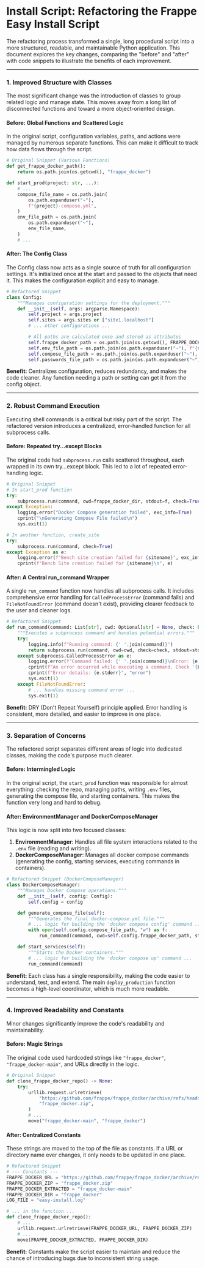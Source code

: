 # **Install Script: Refactoring the Frappe Easy Install Script**

The refactoring process transformed a single, long procedural script into a more structured, readable, and maintainable Python application. This document explores the key changes, comparing the "before" and "after" with code snippets to illustrate the benefits of each improvement.

---

### **1. Improved Structure with Classes**

The most significant change was the introduction of classes to group related logic and manage state. This moves away from a long list of disconnected functions and toward a more object-oriented design.

#### **Before: Global Functions and Scattered Logic**

In the original script, configuration variables, paths, and actions were managed by numerous separate functions. This can make it difficult to track how data flows through the script.

```python
# Original Snippet (Various Functions)
def get_frappe_docker_path():
    return os.path.join(os.getcwd(), "frappe_docker")

def start_prod(project: str, ...):
    # ...
    compose_file_name = os.path.join(
        os.path.expanduser("~"),
        f"{project}-compose.yml",
    )
    env_file_path = os.path.join(
        os.path.expanduser("~"),
        env_file_name,
    )
    # ...
```

#### **After: The Config Class**

The Config class now acts as a single source of truth for all configuration settings. It's initialized once at the start and passed to the objects that need it. This makes the configuration explicit and easy to manage.

```python
# Refactored Snippet
class Config:
    """Manages configuration settings for the deployment."""
    def __init__(self, args: argparse.Namespace):
        self.project = args.project
        self.sites = args.sites or ["site1.localhost"]
        # ... other configurations ...

        # All paths are calculated once and stored as attributes
        self.frappe_docker_path = os.path.join(os.getcwd(), FRAPPE_DOCKER_DIR)
        self.env_file_path = os.path.join(os.path.expanduser("~"), f"{self.project}.env")
        self.compose_file_path = os.path.join(os.path.expanduser("~"), f"{self.project}-compose.yml")
        self.passwords_file_path = os.path.join(os.path.expanduser("~"), f"{self.project}-passwords.txt")
```

**Benefit:** Centralizes configuration, reduces redundancy, and makes the code cleaner. Any function needing a path or setting can get it from the config object.

---

### **2. Robust Command Execution**

Executing shell commands is a critical but risky part of the script. The refactored version introduces a centralized, error-handled function for all subprocess calls.

#### **Before: Repeated try...except Blocks**

The original code had `subprocess.run` calls scattered throughout, each wrapped in its own try...except block. This led to a lot of repeated error-handling logic.

```python
# Original Snippet
# In start_prod function
try:
    subprocess.run(command, cwd=frappe_docker_dir, stdout=f, check=True)
except Exception:
    logging.error("Docker Compose generation failed", exc_info=True)
    cprint("\nGenerating Compose File failed\n")
    sys.exit(1)

# In another function, create_site
try:
    subprocess.run(command, check=True)
except Exception as e:
    logging.error(f"Bench site creation failed for {sitename}", exc_info=True)
    cprint(f"Bench Site creation failed for {sitename}\n", e)
```

#### **After: A Central run\_command Wrapper**

A single `run_command` function now handles all subprocess calls. It includes comprehensive error handling for `CalledProcessError` (command fails) and `FileNotFoundError` (command doesn't exist), providing clearer feedback to the user and cleaner logs.

```python
# Refactored Snippet
def run_command(command: List[str], cwd: Optional[str] = None, check: bool = True, stdout=None) -> subprocess.CompletedProcess:
    """Executes a subprocess command and handles potential errors."""
    try:
        logging.info(f"Running command: {' '.join(command)}")
        return subprocess.run(command, cwd=cwd, check=check, stdout=stdout, stderr=subprocess.PIPE, text=True)
    except subprocess.CalledProcessError as e:
        logging.error(f"Command failed: {' '.join(command)}\nError: {e.stderr}", exc_info=True)
        cprint(f"An error occurred while executing a command. Check '{LOG_FILE}' for details.", "error")
        cprint(f"Error details: {e.stderr}", "error")
        sys.exit(1)
    except FileNotFoundError:
        # ... handles missing command error ...
        sys.exit(1)
```

**Benefit:** DRY (Don't Repeat Yourself) principle applied. Error handling is consistent, more detailed, and easier to improve in one place.

---

### **3. Separation of Concerns**

The refactored script separates different areas of logic into dedicated classes, making the code's purpose much clearer.

#### **Before: Intermingled Logic**

In the original script, the `start_prod` function was responsible for almost everything: checking the repo, managing paths, writing `.env` files, generating the compose file, and starting containers. This makes the function very long and hard to debug.

#### **After: EnvironmentManager and DockerComposeManager**

This logic is now split into two focused classes:

1. **EnvironmentManager**: Handles all file system interactions related to the `.env` file (reading and writing).
2. **DockerComposeManager**: Manages all docker compose commands (generating the config, starting services, executing commands in containers).

```python
# Refactored Snippet (DockerComposeManager)
class DockerComposeManager:
    """Manages Docker Compose operations."""
    def __init__(self, config: Config):
        self.config = config

    def generate_compose_file(self):
        """Generates the final docker-compose.yml file."""
        # ... logic for building the 'docker compose config' command ...
        with open(self.config.compose_file_path, "w") as f:
            run_command(command, cwd=self.config.frappe_docker_path, stdout=f)

    def start_services(self):
        """Starts the Docker containers."""
        # ... logic for building the 'docker compose up' command ...
        run_command(command)
```

**Benefit:** Each class has a single responsibility, making the code easier to understand, test, and extend. The main `deploy_production` function becomes a high-level coordinator, which is much more readable.

---

### **4. Improved Readability and Constants**

Minor changes significantly improve the code's readability and maintainability.

#### **Before: Magic Strings**

The original code used hardcoded strings like `"frappe_docker"`, `"frappe_docker-main"`, and URLs directly in the logic.

```python
# Original Snippet
def clone_frappe_docker_repo() -> None:
    try:
        urllib.request.urlretrieve(
            "https://github.com/frappe/frappe_docker/archive/refs/heads/main.zip",
            "frappe_docker.zip",
        )
        # ...
        move("frappe_docker-main", "frappe_docker")
```

#### **After: Centralized Constants**

These strings are moved to the top of the file as constants. If a URL or directory name ever changes, it only needs to be updated in one place.

```python
# Refactored Snippet
# --- Constants ---
FRAPPE_DOCKER_URL = "https://github.com/frappe/frappe_docker/archive/refs/heads/main.zip"
FRAPPE_DOCKER_ZIP = "frappe_docker.zip"
FRAPPE_DOCKER_EXTRACTED = "frappe_docker-main"
FRAPPE_DOCKER_DIR = "frappe_docker"
LOG_FILE = "easy-install.log"

# ... in the function ...
def clone_frappe_docker_repo():
    # ...
    urllib.request.urlretrieve(FRAPPE_DOCKER_URL, FRAPPE_DOCKER_ZIP)
    # ...
    move(FRAPPE_DOCKER_EXTRACTED, FRAPPE_DOCKER_DIR)
```

**Benefit:** Constants make the script easier to maintain and reduce the chance of introducing bugs due to inconsistent string usage.

